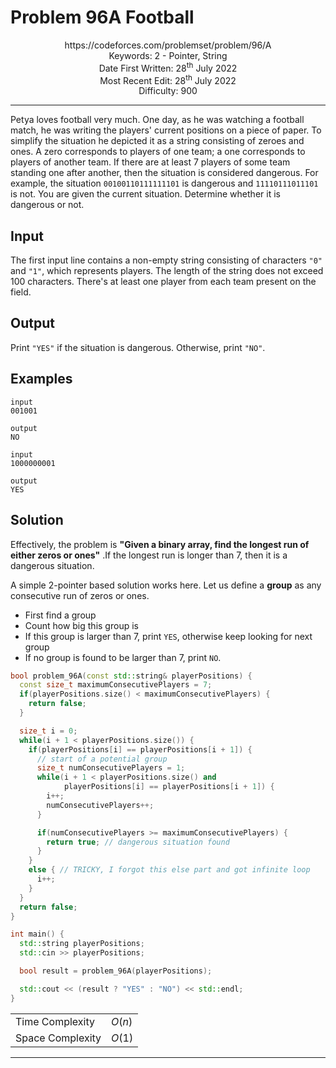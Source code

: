 

# Problem 96A Football

<p align="center">
https://codeforces.com/problemset/problem/96/A <br />
Keywords: 2 - Pointer, String <br />
Date First Written: 28<sup>th</sup> July 2022 <br />
Most Recent Edit: 28<sup>th</sup> July 2022  <br />
Difficulty: 900
</p>
<hr>

Petya loves football very much. One day, as he was watching a football match, he was writing the players' current positions on a piece of paper. To simplify the situation he depicted it as a string consisting of zeroes and ones. A zero corresponds to players of one team; a one corresponds to players of another team. If there are at least 7 players of some team standing one after another, then the situation is considered dangerous. For example, the situation `00100110111111101` is dangerous and `11110111011101` is not. You are given the current situation. Determine whether it is dangerous or not.

## Input
The first input line contains a non-empty string consisting of characters `"0"` and `"1"`, which represents players. The length of the string does not exceed 100 characters. There's at least one player from each team present on the field.

## Output
Print `"YES"` if the situation is dangerous. Otherwise, print `"NO"`.

## Examples
```
input
001001

output
NO

input
1000000001

output
YES
```
## Solution
Effectively, the problem is **"Given a binary array, find the longest run of either zeros
or ones"** .If the longest run is longer than 7, then it is a dangerous situation.

A simple 2-pointer based solution works here. Let us define a **group** as any consecutive
run of zeros or ones.
* First find a group
* Count how big this group is
* If this group is larger than 7, print `YES`, otherwise keep looking for next group
* If no group is found to be larger than 7, print `NO`.

```cpp
bool problem_96A(const std::string& playerPositions) {
  const size_t maximumConsecutivePlayers = 7;
  if(playerPositions.size() < maximumConsecutivePlayers) {
    return false;
  }

  size_t i = 0;
  while(i + 1 < playerPositions.size()) {
    if(playerPositions[i] == playerPositions[i + 1]) {
      // start of a potential group
      size_t numConsecutivePlayers = 1;
      while(i + 1 < playerPositions.size() and
            playerPositions[i] == playerPositions[i + 1]) {
        i++;
        numConsecutivePlayers++;
      }

      if(numConsecutivePlayers >= maximumConsecutivePlayers) {
        return true; // dangerous situation found
      }
    }
    else { // TRICKY, I forgot this else part and got infinite loop
      i++;
    }
  }
  return false;
}

int main() {
  std::string playerPositions;
  std::cin >> playerPositions;

  bool result = problem_96A(playerPositions);

  std::cout << (result ? "YES" : "NO") << std::endl;
}
```
|                   |               |
| ----------------- | ------------- |
| Time Complexity   | $O(n)$      |
| Space Complexity  | $O(1)$        |

---